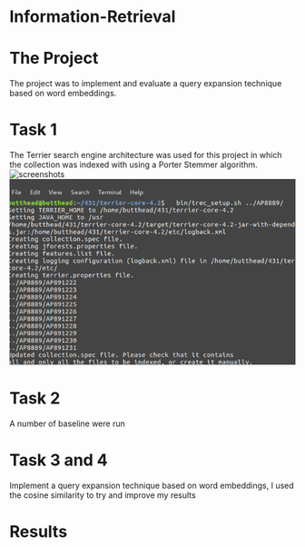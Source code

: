 # Information-Retrieval

# The Project 
The project was to implement and evaluate a query expansion technique based on word embeddings.

# Task 1
The Terrier search engine architecture was used for this project in which the collection was indexed with using a Porter Stemmer algorithm. 
![screenshots](/task1/setup.PNG.PNG)
![screenshots](./task1/setup.PNG)


# Task 2
A number of baseline were run 

# Task 3 and 4
Implement a query expansion technique based on word embeddings, I used the cosine similarity to try and improve my results

# Results
